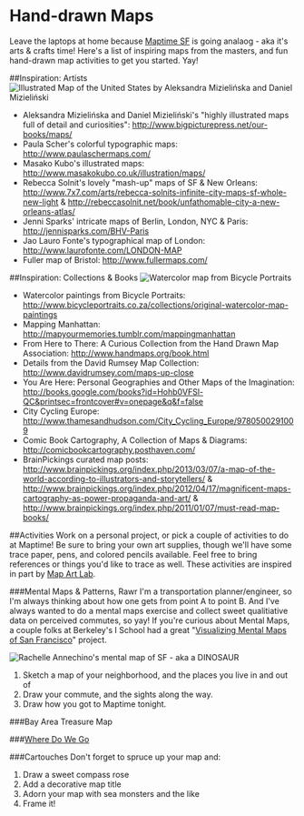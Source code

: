Hand-drawn Maps
===============

Leave the laptops at home because [Maptime SF](http://www.meetup.com/Maptime-SF/) is going analaog - aka it's arts & crafts time!
Here's a list of inspiring maps from the masters, and fun hand-drawn map activities to get you started.  Yay!

##Inspiration: Artists
![Illustrated Map of the United States by Aleksandra Mizielińska and Daniel Mizieliński ](http://1.bp.blogspot.com/-fIQYoLGyIEA/UgD1TppwncI/AAAAAAAAMOw/GGtBkcf-qU4/s1600/img_9213.jpg)
* Aleksandra Mizielińska and Daniel Mizieliński's "highly illustrated maps full of detail and curiosities": http://www.bigpicturepress.net/our-books/maps/
* Paula Scher's colorful typographic maps: http://www.paulaschermaps.com/  
* Masako Kubo's illustrated maps: http://www.masakokubo.co.uk/illustration/maps/
* Rebecca Solnit's lovely "mash-up" maps of SF & New Orleans: http://www.7x7.com/arts/rebecca-solnits-infinite-city-maps-sf-whole-new-light &   http://rebeccasolnit.net/book/unfathomable-city-a-new-orleans-atlas/ 
* Jenni Sparks' intricate maps of Berlin, London, NYC & Paris: http://jennisparks.com/BHV-Paris
* Jao Lauro Fonte's typographical map of London: http://www.laurofonte.com/LONDON-MAP
* Fuller map of Bristol: http://www.fullermaps.com/

##Inspiration: Collections & Books
![Watercolor map from Bicycle Portraits](http://wwwdesignspongecom.c.presscdn.com/wp-content/uploads/2011/11/bicycle_portraits_2.jpg)
* Watercolor paintings from Bicycle Portraits: http://www.bicycleportraits.co.za/collections/original-watercolor-map-paintings
* Mapping Manhattan: http://mapyourmemories.tumblr.com/mappingmanhattan
* From Here to There: A Curious Collection from the Hand Drawn Map Association: http://www.handmaps.org/book.html
* Details from the David Rumsey Map Collection: http://www.davidrumsey.com/maps-up-close
* You Are Here: Personal Geographies and Other Maps of the Imagination: http://books.google.com/books?id=Hohb0VFSl-QC&printsec=frontcover#v=onepage&q&f=false
* City Cycling Europe: http://www.thamesandhudson.com/City_Cycling_Europe/9780500291009
* Comic Book Cartography, A Collection of Maps & Diagrams: http://comicbookcartography.posthaven.com/
* BrainPickings curated map posts: http://www.brainpickings.org/index.php/2013/03/07/a-map-of-the-world-according-to-illustrators-and-storytellers/ & http://www.brainpickings.org/index.php/2012/04/17/magnificent-maps-cartography-as-power-propaganda-and-art/ & http://www.brainpickings.org/index.php/2011/01/07/must-read-map-books/

##Activities
Work on a personal project, or pick a couple of activities to do at Maptime!  Be sure to bring your own art supplies, though we'll have some trace paper, pens, and colored pencils available.  Feel free to bring references or things you'd like to trace as well. These activities are inspired in part by [Map Art Lab](http://www.parkablogs.com/content/book-review-map-art-lab-52-exciting-art-explorations-mapmaking-imagination-and-travel).

###Mental Maps & Patterns, Rawr
I'm a transportation planner/engineer, so I'm always thinking about how one gets from point A to point B.  And I've always wanted to do a mental maps exercise and collect sweet qualitiative data on perceived commutes, so yay!  If you're curious about Mental Maps, a couple folks at Berkeley's I School had a great "[Visualizing Mental Maps of San Francisco](http://groups.ischool.berkeley.edu/mentalmaps/index.html#)" project.

![Rachelle Annechino's mental map of SF - aka a DINOSAUR](http://groups.ischool.berkeley.edu/mentalmaps/img/thumb_sketch_ra.jpg)

1. Sketch a map of your neighborhood, and the places you live in and out of
2. Draw your commute, and the sights along the way.
3. Draw how you got to Maptime tonight.

###Bay Area Treasure Map

###[Where Do We Go](https://www.youtube.com/watch?v=Yt-KMPvgKPo)


###Cartouches
Don't forget to spruce up your map and:

1. Draw a sweet compass rose 
2. Add a decorative map title 
3. Adorn your map with sea monsters and the like 
4. Frame it! 
